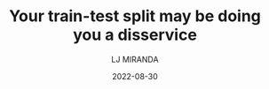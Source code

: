 ---
layout: post
type: post
title: "Your train-test split may be doing you a disservice"
date: 2022-08-30
category: notebook
comments: true
highlight: true
author: "LJ MIRANDA"
published: true
tags: [machine learning, adversarial splitting]
description: |
    Ever wondered why even if your model works well in your test set, it doesn't
    perform well in the wild? It's likely because your test set doesn't reflect
    the reality of your domain. In this blog post, I'll discuss other ways to split
    data and examine their effect on common ML benchmarks.
excerpt: |
    Ever wondered why even if your model works well in your test set, it doesn't
    perform well in the wild? It's likely because your test set doesn't reflect
    the reality of your domain. In this blog post, I'll discuss other ways to split
    data and examine their effect on common ML benchmarks.
---